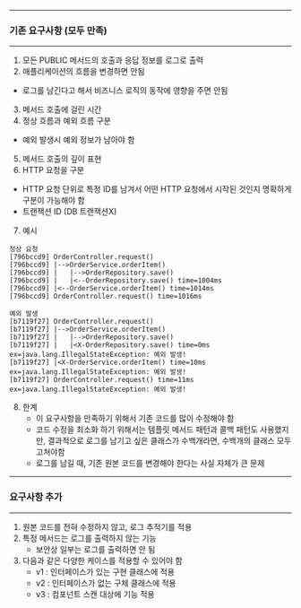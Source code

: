 -----
### 기존 요구사항 (모두 만족)
-----
1. 모든 PUBLIC 메서드의 호출과 응답 정보를 로그로 출력 
2. 애플리케이션의 흐름을 변경하면 안됨
  - 로그를 남긴다고 해서 비즈니스 로직의 동작에 영향을 주면 안됨 
3. 메서드 호출에 걸린 시간
4. 정상 흐름과 예외 흐름 구분
  - 예외 발생시 예외 정보가 남아야 함 
5. 메서드 호출의 깊이 표현
6. HTTP 요청을 구분
  - HTTP 요청 단위로 특정 ID를 남겨서 어떤 HTTP 요청에서 시작된 것인지 명확하게 구분이 가능해야 함 
  - 트랜잭션 ID (DB 트랜잭션X)

7. 예시
```
정상 요청
[796bccd9] OrderController.request() 
[796bccd9] |-->OrderService.orderItem() 
[796bccd9] |   |-->OrderRepository.save()
[796bccd9] |   |<--OrderRepository.save() time=1004ms 
[796bccd9] |<--OrderService.orderItem() time=1014ms 
[796bccd9] OrderController.request() time=1016ms

예외 발생
[b7119f27] OrderController.request()
[b7119f27] |-->OrderService.orderItem() 
[b7119f27] |   |-->OrderRepository.save()
[b7119f27] |   |<X-OrderRepository.save() time=0ms ex=java.lang.IllegalStateException: 예외 발생!
[b7119f27] |<X-OrderService.orderItem() time=10ms ex=java.lang.IllegalStateException: 예외 발생!
[b7119f27] OrderController.request() time=11ms ex=java.lang.IllegalStateException: 예외 발생!
```

8. 한계
   - 이 요구사항을 만족하기 위해서 기존 코드를 많이 수정해야 함
   - 코드 수정을 최소화 하기 위해서는 템플릿 메서드 패턴과 콜백 패턴도 사용했지만, 결과적으로 로그를 남기고 싶은 클래스가 수백개라면, 수백개의 클래스 모두 고쳐야함
   - 로그를 남길 때, 기존 원본 코드를 변경해야 한다는 사실 자체가 큰 문제

-----
### 요구사항 추가
-----
1. 원본 코드를 전혀 수정하지 않고, 로그 추적기를 적용
2. 특정 메서드는 로그를 출력하지 않는 기능
   - 보안상 일부는 로그를 출력하면 안 됨
3. 다음과 같은 다양한 케이스를 적용할 수 있어야 함
   - v1 : 인터페이스가 있는 구현 클래스에 적용
   - v2 : 인터페이스가 없는 구체 클래스에 적용
   - v3 : 컴포넌트 스캔 대상에 기능 적용

